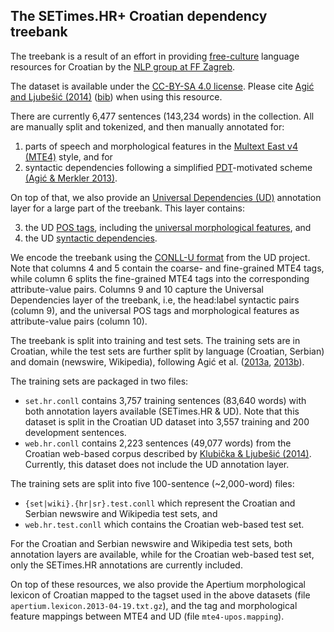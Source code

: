 ## The SETimes.HR+ Croatian dependency treebank

The treebank is a result of an effort in providing [free-culture](http://creativecommons.org/freeworks) language resources for Croatian by the [NLP group at FF Zagreb](http://nlp.ffzg.hr).

The dataset is available under the [CC-BY-SA 4.0 license](https://creativecommons.org/licenses/by-sa/4.0/).
Please cite [Agić and Ljubešić (2014)](http://www.lrec-conf.org/proceedings/lrec2014/pdf/690_Paper.pdf) ([bib](http://aclweb.org/anthology/L/L14/L14-1542.bib)) when using this resource.

There are currently 6,477 sentences (143,234 words) in the collection. All are manually split and tokenized, and then manually annotated for:

1. parts of speech and morphological features in the [Multext East v4 (MTE4)](http://nlp.ffzg.hr/data/tagging/msd-hr.html) style, and for 
2. syntactic dependencies following a simplified [PDT](https://ufal.mff.cuni.cz/pdt3.0)-motivated scheme [(Agić & Merkler 2013)](http://link.springer.com/chapter/10.1007/978-3-642-40585-3_70).

On top of that, we also provide an [Universal Dependencies (UD)](http://universaldependencies.github.io/docs/) annotation layer for a large part of the treebank. This layer contains:

3. the UD [POS tags](http://universaldependencies.github.io/docs/u/pos/all.html), including the [universal morphological features](http://universaldependencies.github.io/docs/u/feat/all.html), and 
4. the UD [syntactic dependencies](http://universaldependencies.github.io/docs/u/dep/all.html).

We encode the treebank using the [CONLL-U format](http://universaldependencies.github.io/docs/format.html) from the UD project. Note that columns 4 and 5 contain the coarse- and fine-grained MTE4 tags, while column 6 splits the fine-grained MTE4 tags into the corresponding attribute-value pairs. Columns 9 and 10 capture the Universal Dependencies layer of the treebank, i.e, the head:label syntactic pairs (column 9), and the universal POS tags and morphological features as attribute-value pairs (column 10).

The treebank is split into training and test sets. The training sets are in Croatian, while the test sets are further split by language (Croatian, Serbian) and domain (newswire, Wikipedia), following Agić et al. ([2013a](http://www.aclweb.org/anthology/W/W13/W13-2408.pdf), [2013b](http://www.aclweb.org/anthology/W/W13/W13-4903.pdf)).

The training sets are packaged in two files:

* `set.hr.conll` contains 3,757 training sentences (83,640 words) with both annotation layers available (SETimes.HR & UD). Note that this dataset is split in the Croatian UD dataset into 3,557 training and 200 development sentences.
* `web.hr.conll` contains 2,223 sentences (49,077 words) from the Croatian web-based corpus described by [Klubička & Ljubešić (2014)](http://nl.ijs.si/isjt14/proceedings/isjt2014_10.pdf). Currently, this dataset does not include the UD annotation layer.

The training sets are split into five 100-sentence (~2,000-word) files:

* `{set|wiki}.{hr|sr}.test.conll` which represent the Croatian and Serbian newswire and Wikipedia test sets, and
* `web.hr.test.conll` which contains the Croatian web-based test set.

For the Croatian and Serbian newswire and Wikipedia test sets, both annotation layers are available, while for the Croatian web-based test set, only the SETimes.HR annotations are currently included.

On top of these resources, we also provide the Apertium morphological lexicon of Croatian mapped to the tagset used in the above datasets (file `apertium.lexicon.2013-04-19.txt.gz`), and the tag and morphological feature mappings between MTE4 and UD (file `mte4-upos.mapping`).
